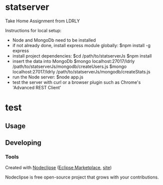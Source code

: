 statserver
==========

Take Home Assignment from LDRLY

Instructions for local setup:

- Node and MongoDb need to be installed
- if not already done, install express module globally:
$npm install -g express
- install project dependencies:
$cd /path/to/statserverJs
$npm install
- insert the data into MongoDb
$mongo localhost:27017/ldrly /path/to/statserverJs/mongodb/createUsers.js
$mongo localhost:27017/ldrly /path/to/statserverJs/mongodb/createStats.js
- run the Node server: 
$node app.js
- test the server with curl or a browser plugin such as Chrome's 'Advanced REST Client'


# test



## Usage



## Developing



### Tools

Created with [Nodeclipse](https://github.com/Nodeclipse/nodeclipse-1)
 ([Eclipse Marketplace](http://marketplace.eclipse.org/content/nodeclipse), [site](http://www.nodeclipse.org))   

Nodeclipse is free open-source project that grows with your contributions.
